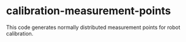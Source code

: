 # calibration-measurement-points

This code generates normally distributed measurement points for robot calibration.
